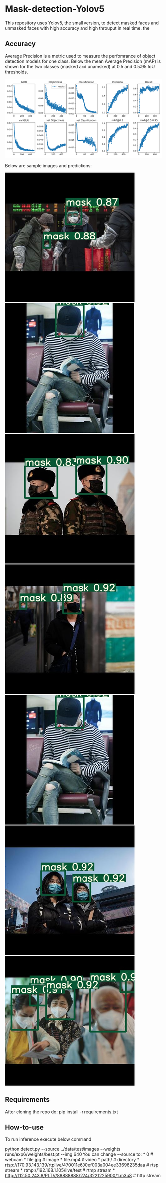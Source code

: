 # Mask-detection-Yolov5

This repository uses Yolov5, the small version, to detect masked faces and unmasked faces with high accuracy and high throuput in real time.
the

## Accuracy
Average Precision is a metric used to measure the perfomrance of object detection models for one class. 
Below the mean Average Precision (mAP) is shown for the two classes (masked and unamsked) at 0.5 and 0.5:95 IoU thresholds.

![performance](https://github.com/Abdelrahman44/Mask-detection-Yolov5/blob/master/yolov5/runs/exp5/results.png)




Below are sample images and predictions:


![output1](https://github.com/Abdelrahman44/Mask-detection-Yolov5/blob/master/yolov5/inference/output/0_Concern-In-China-As-Mystery-Virus-Spreads_jpg.rf.3135dfc5feab288d76a4ccfd22dfc5bf.jpg)
![output1](https://github.com/Abdelrahman44/Mask-detection-Yolov5/blob/master/yolov5/inference/output/r1p00017o8171pnq407_jpg.rf.6fd25b7219a249e97f54fcabf2b52726.jpg)
![output1](https://github.com/Abdelrahman44/Mask-detection-Yolov5/blob/master/yolov5/inference/output/w1240-p16x9-0e48e0098f6e832f27d8b581b33bbc72b9967a63_jpg.rf.34ed1e8f70eebdabaf43ab9d40dc1c9b.jpg)
![output1](https://github.com/Abdelrahman44/Mask-detection-Yolov5/blob/master/yolov5/inference/output/RTX7CCFN_jpg.rf.66ed5c5054f30d933d19ab3d56ace004.jpg)
![output1](https://github.com/Abdelrahman44/Mask-detection-Yolov5/blob/master/yolov5/inference/output/r1p00017o8171pnq407_jpg.rf.6fd25b7219a249e97f54fcabf2b52726.jpg)
![output1](https://github.com/Abdelrahman44/Mask-detection-Yolov5/blob/master/yolov5/inference/output/1288126-10255706714jpg_jpg.rf.95f7324cbfd48e0386e0660b5e932223.jpg)
![output1](https://github.com/Abdelrahman44/Mask-detection-Yolov5/blob/master/yolov5/inference/output/shutterstock_1627199179_jpg.rf.8432d033a37b3d142ec4ffcede508c7d.jpg)


## Requirements
After cloning the repo do:
pip install -r requirements.txt


## How-to-use

To run inference execute below command

python detect.py --source ../data/test/images --weights runs/exp6/weights/best.pt --img 640
You can change --source to:
      * 0  # webcam
      * file.jpg  # image 
      * file.mp4  # video
      * path/  # directory
      * rtsp://170.93.143.139/rtplive/470011e600ef003a004ee33696235daa  # rtsp stream
      * rtmp://192.168.1.105/live/test  # rtmp stream
      * http://112.50.243.8/PLTV/88888888/224/3221225900/1.m3u8  # http stream

